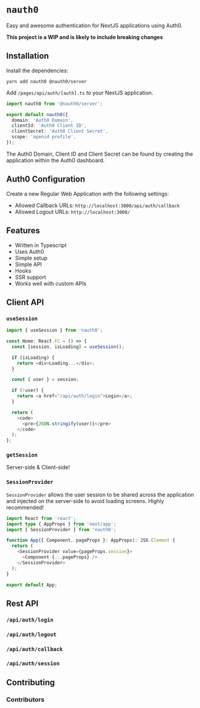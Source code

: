 # `nauth0`

Easy and awesome authentication for NextJS applications using Auth0.

**This project is a WIP and is likely to include breaking changes**

## Installation

Install the dependencies:

```
yarn add nauth0 @nauth0/server
```

Add `/pages/api/auth/[auth].ts` to your NextJS application.

```ts
import nauth0 from '@nauth0/server';

export default nauth0({
  domain: 'Auth0 Domain',
  clientId: 'Auth0 Client ID',
  clientSecret: 'Auth0 Client Secret',
  scope: 'openid profile',
});
```

The Auth0 Domain, Client ID and Client Secret can be found by creating the application within the Auth0 dashboard.

## Auth0 Configuration

Create a new Regular Web Application with the following settings:

- Allowed Callback URLs: `http://localhost:3000/api/auth/callback`
- Allowed Logout URLs: `http://localhost:3000/`

## Features

- Written in Typescript
- Uses Auth0
- Simple setup
- Simple API
- Hooks
- SSR support
- Works well with custom APIs

## Client API

### `useSession`

```ts
import { useSession } from 'nauth0';

const Home: React.FC = () => {
  const [session, isLoading] = useSession();

  if (isLoading) {
    return <div>Loading...</div>;
  }

  const { user } = session;

  if (!user) {
    return <a href="/api/auth/login">Login</a>;
  }

  return (
    <code>
      <pre>{JSON.stringify(user)}</pre>
    </code>
  );
};
```

### `getSession`

Server-side & Client-side!

### `SessionProvider`

`SessionProvider` allows the user session to be shared across the application and injected on the server-side to avoid loading screens. Highly recommended!

```ts
import React from 'react';
import type { AppProps } from 'next/app';
import { SessionProvider } from 'nauth0';

function App({ Component, pageProps }: AppProps): JSX.Element {
  return (
    <SessionProvider value={pageProps.session}>
      <Component {...pageProps} />
    </SessionProvider>
  );
}

export default App;
```

## Rest API

### `/api/auth/login`

### `/api/auth/logout`

### `/api/auth/callback`

### `/api/auth/session`

## Contributing

### Contributors
